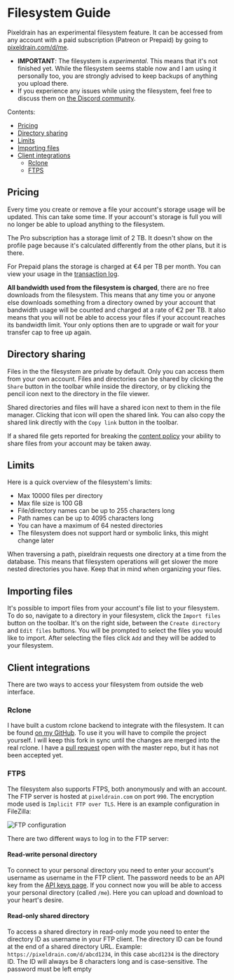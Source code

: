 # Filesystem Guide

Pixeldrain has an experimental filesystem feature. It can be accessed from any
account with a paid subscription (Patreon or Prepaid) by going to
[pixeldrain.com/d/me](/d/me).

 * **IMPORTANT**: The filesystem is *experimental*. This means that it's not
   finished yet. While the filesystem seems stable now and I am using it
   personally too, you are strongly advised to keep backups of anything you
   upload there.
 * If you experience any issues while using the filesystem, feel free to discuss
   them on [the Discord community](https://discord.gg/TWKGvYAFvX).

Contents:

 * [Pricing](#pricing)
 * [Directory sharing](#directory-sharing)
 * [Limits](#limits)
 * [Importing files](#importing-files)
 * [Client integrations](#client-integrations)
   * [Rclone](#rclone)
   * [FTPS](#ftps)

## Pricing

Every time you create or remove a file your account's storage usage will be
updated. This can take some time. If your account's storage is full you will no
longer be able to upload anything to the filesystem.

The Pro subscription has a storage limit of 2 TB. It doesn't show on the profile
page because it's calculated differently from the other plans, but it is there.

For Prepaid plans the storage is charged at €4 per TB per month. You can view
your usage in the [transaction log](/user/prepaid/transactions).

**All bandwidth used from the filesystem is charged**, there are no free
downloads from the filesystem. This means that any time you or anyone else
downloads something from a directory owned by your account that bandwidth usage
will be counted and charged at a rate of €2 per TB. It also means that you will
not be able to access your files if your account reaches its bandwidth limit.
Your only options then are to upgrade or wait for your transfer cap to free up
again.

## Directory sharing

Files in the the filesystem are private by default. Only you can access them
from your own account. Files and directories can be shared by clicking the
`Share` button in the toolbar while inside the directory, or by clicking the
pencil icon next to the directory in the file viewer.

Shared directories and files will have a shared icon next to them in the file
manager. Clicking that icon will open the shared link. You can also copy the
shared link directly with the `Copy link` button in the toolbar.

If a shared file gets reported for breaking the [content policy](/abuse) your
ability to share files from your account may be taken away.

## Limits

Here is a quick overview of the filesystem's limits:

 * Max 10000 files per directory
 * Max file size is 100 GB
 * File/directory names can be up to 255 characters long
 * Path names can be up to 4095 characters long
 * You can have a maximum of 64 nested directories
 * The filesystem does not support hard or symbolic links, this might change
   later

When traversing a path, pixeldrain requests one directory at a time from the
database. This means that filesystem operations will get slower the more nested
directories you have. Keep that in mind when organizing your files.

## Importing files

It's possible to import files from your account's file list to your filesystem.
To do so, navigate to a directory in your filesystem, click the `Import files`
button on the toolbar. It's on the right side, between the `Create directory`
and `Edit files` buttons. You will be prompted to select the files you would
like to import. After selecting the files click `Add` and they will be added to
your filesystem.

## Client integrations

There are two ways to access your filesystem from outside the web interface.

### Rclone

I have built a custom rclone backend to integrate with the filesystem. It can be
found [on my GitHub](https://github.com/Fornaxian/rclone). To use it you will
have to compile the project yourself. I will keep this fork in sync until the
changes are merged into the real rclone. I have a [pull
request](https://github.com/rclone/rclone/pull/7460) open with the master repo,
but it has not been accepted yet.

### FTPS

The filesystem also supports FTPS, both anonymously and with an account. The FTP
server is hosted at `pixeldrain.com` on port `990`. The encryption mode used is
`Implicit FTP over TLS`. Here is an example configuration in FileZilla:

![FTP configuration](/res/img/misc/ftp_login.webp)

There are two different ways to log in to the FTP server:

#### Read-write personal directory

To connect to your personal directory you need to enter your account's username
as username in the FTP client. The password needs to be an API key from the [API
keys page](/user/api_keys). If you connect now you will be able to access your
personal directory (called `/me`). Here you can upload and download to your
heart's desire.

#### Read-only shared directory

To access a shared directory in read-only mode you need to enter the directory
ID as username in your FTP client. The directory ID can be found at the end of a
shared directory URL. Example: `https://pixeldrain.com/d/abcd1234`, in this case
`abcd1234` is the directory ID. The ID will always be 8 characters long and is
case-sensitive. The password must be left empty
